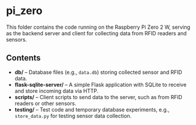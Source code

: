 # pi_zero

This folder contains the code running on the Raspberry Pi Zero 2 W, 
serving as the backend server and client for collecting data from RFID 
readers and sensors.

## Contents

- **db/** – Database files (e.g., `data.db`) storing collected sensor and 
RFID data.
- **flask-sqlite-server/** – A simple Flask application with SQLite to 
receive and store incoming data via HTTP.
- **scripts/** – Client scripts to send data to the server, such as from 
RFID readers or other sensors.
- **testing/** – Test code and temporary database experiments, e.g., 
`store_data.py` for testing sensor data collection.

